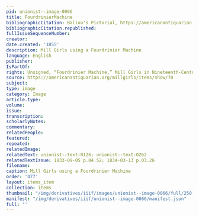 ```yaml
---
pid: unionist--image-0066
title: FourdrinierMachine
bibliographicCitation: Ballou's Pictorial, https://americanantiquarian.org/millgirls/items/show/70.
bibliographicCitation.republished: 
fullIssueSequenceNumber: 
creator: 
date.created: '1855'
description: Mill Girls using a Fourdrinier Machine
language: English
publisher: 
IsPartOf: 
rights: Unsigned, “Fourdrinier Machine,” Mill Girls in Nineteenth-Century Print, https://americanantiquarian.org/millgirls/items/show/70.
source: https://americanantiquarian.org/millgirls/items/show/70
subject: 
type: image
category: Image
article.type: 
volume: 
issue: 
transcription: 
scholarlyNotes: 
commentary: 
relatedPeople: 
featured: 
repeated: 
relatedImage: 
relatedText: unionist--text-0126; unionist--text-0262
relatedTextIssue: 1833-09-05 p.04.52; 1834-03-13 p.03.26
filename: 
caption: Mill Girls using a Fourdrinier Machine
order: '477'
layout: items_item
collection: items
thumbnail: "/img/derivatives/iiif/images/unionist--image-0066/full/250,/0/default.jpg"
manifest: "/img/derivatives/iiif/unionist--image-0066/manifest.json"
full: ''
---
```

